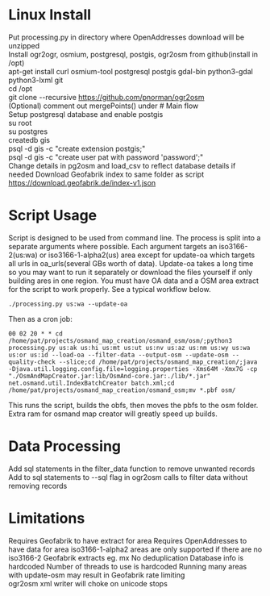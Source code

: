 # Linux Install
Put processing.py in directory where OpenAddresses download will be unzipped  
Install ogr2ogr, osmium, postgresql, postgis, ogr2osm from github(install in /opt)  
apt-get install curl osmium-tool postgresql postgis gdal-bin python3-gdal python3-lxml git  
cd /opt  
git clone --recursive https://github.com/pnorman/ogr2osm  
(Optional) comment out mergePoints() under # Main flow  
Setup postgresql database and enable postgis  
su root  
su postgres  
createdb gis  
psql -d gis -c "create extension postgis;"  
psql -d gis -c "create user pat with password 'password';"  
Change details in pg2osm and load_csv to reflect database details if needed 
Download Geofabrik index to same folder as script https://download.geofabrik.de/index-v1.json

# Script Usage
Script is designed to be used from command line. The process is split into a separate arguments where possible. Each argument targets an iso3166-2(us:wa) or iso3166-1-alpha2(us) area except for update-oa which targets all urls in oa_urls(several GBs worth of data). Update-oa takes a long time so you may want to run it separately or download the files yourself if only building ares in one region. You must have OA data and a OSM area extract for the script to work properly. See a typical workflow below.

    ./processing.py us:wa --update-oa

Then as a cron job:

    00 02 20 * * cd /home/pat/projects/osmand_map_creation/osmand_osm/osm/;python3 processing.py us:ak us:hi us:mt us:ut us:nv us:az us:nm us:wy us:wa us:or us:id --load-oa --filter-data --output-osm --update-osm --quality-check --slice;cd /home/pat/projects/osmand_map_creation/;java -Djava.util.logging.config.file=logging.properties -Xms64M -Xmx7G -cp "./OsmAndMapCreator.jar:lib/OsmAnd-core.jar:./lib/*.jar" net.osmand.util.IndexBatchCreator batch.xml;cd /home/pat/projects/osmand_map_creation/osmand_osm;mv *.pbf osm/

This runs the script, builds the obfs, then moves the pbfs to the osm folder. Extra ram for osmand map creator will greatly speed up builds.

# Data Processing
Add sql statements in the filter_data function to remove unwanted records  
Add to sql statements to --sql flag in ogr2osm calls to filter data without removing records

# Limitations
Requires Geofabrik to have extract for area
Requires OpenAddresses to have data for area
iso3166-1-alpha2 areas are only supported if there are no iso3166-2 Geofabrik extracts eg. mx
No deduplication
Database info is hardcoded
Number of threads to use is hardcoded
Running many areas with update-osm may result in Geofabrik rate limiting  
ogr2osm xml writer will choke on unicode stops  
